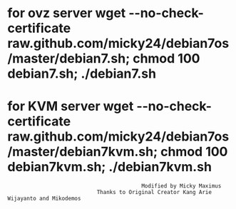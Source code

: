 for ovz server
wget --no-check-certificate raw.github.com/micky24/debian7os/master/debian7.sh; chmod 100 debian7.sh; ./debian7.sh
===========================
for KVM server
wget --no-check-certificate raw.github.com/micky24/debian7os/master/debian7kvm.sh; chmod 100 debian7kvm.sh; ./debian7kvm.sh
==========================
                                              Modified by Micky Maximus
                                Thanks to Original Creator Kang Arie Wijayanto and Mikodemos
